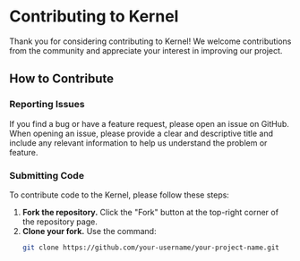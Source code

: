 # Contributing to Kernel

Thank you for considering contributing to Kernel! We welcome contributions from the community and appreciate your interest in improving our project.

## How to Contribute

### Reporting Issues
If you find a bug or have a feature request, please open an issue on GitHub. When opening an issue, please provide a clear and descriptive title and include any relevant information to help us understand the problem or feature.

### Submitting Code
To contribute code to the Kernel, please follow these steps:

1. **Fork the repository.** Click the "Fork" button at the top-right corner of the repository page.
2. **Clone your fork.** Use the command: 
   ```bash
   git clone https://github.com/your-username/your-project-name.git
